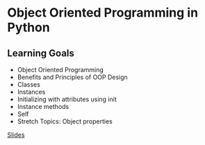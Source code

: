# Object Oriented Programming in Python

## Learning Goals
- Object Oriented Programming
- Benefits and Principles of OOP Design
- Classes
- Instances
- Initializing with attributes using init
- Instance methods
- Self
- Stretch Topics: Object properties

[Slides](https://docs.google.com/presentation/d/1MN4KPTZTScitwUZ2fBoHKk9CSK6slqQWzYgZRRrt6X8/edit?usp=sharing)
